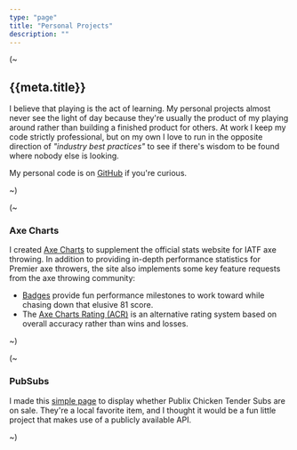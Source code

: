 ```yaml
---
type: "page"
title: "Personal Projects"
description: ""
---
```


(~

## {{meta.title}}

I believe that playing is the act of learning. My personal projects almost never see the light of day because they're usually the product of my playing around rather than building a finished product for others. At work I keep my code strictly professional, but on my own I love to run in the opposite direction of *"industry best practices"* to see if there's wisdom to be found where nobody else is looking.

My personal code is on [GitHub](https://github.com/ZacharyGodfrey) if you're curious.

~)

(~

### Axe Charts

I created [Axe Charts](https://axecharts.com) to supplement the official stats website for IATF axe throwing. In addition to providing in-depth performance statistics for Premier axe throwers, the site also implements some key feature requests from the axe throwing community:

- [Badges](https://axecharts.com/badges) provide fun performance milestones to work toward while chasing down that elusive 81 score.
- The [Axe Charts Rating (ACR)](https://axecharts.com/rating-system) is an alternative rating system based on overall accuracy rather than wins and losses.

~)

(~

### PubSubs

I made this [simple page](https://pubsubs.netlify.app) to display whether Publix Chicken Tender Subs are on sale. They're a local favorite item, and I thought it would be a fun little project that makes use of a publicly available API.

~)
